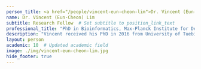 ```yaml
---
person_title: <a href="/people/vincent-eun-cheon-lim">Dr. Vincent (Eun-Cheon) Lim</a>
name: Dr. Vincent (Eun-Cheon) Lim
subtitle: Research Fellow  # Set subtitle to position_link_text
professional_title: "PhD in Bioinformatics, Max-Planck Institute for Developmental Biology, Tuebingen (Germany), Postdoctoral Fellow (2016-2017)"
description: "Vincent received his PhD in 2016 from University of Tuebingen-Max-Planck Institute (MPI) for developmental biology under the supervision of Dr. Detlef Weigel(MPI) and Dr. Daniel Huson(University of Tuebingen). During his doctoral study, he focused on developing highly accurate and efficient bioinformatics algorithms for large-scale analyses, encompassing a sequencing error correction module, a taxonomy-id classifier,  and a whole genome aligner with a structural variant calling algorithm. He has lots of interests in machine learning and GPU-computing field, especially, with respect to the application of deep learning to biological questions.Aside from science, he is a religious person, and tries to help North Korean people."
layout: person
academic: 10  # Updated academic field
image: ./img/vincent-eun-cheon-lim.jpg
hide_footer: true
---
```

